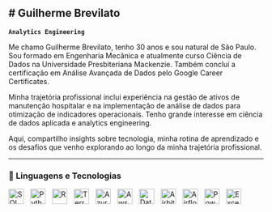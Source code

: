 ## # Guilherme Brevilato

**`Analytics Engineering`**

Me chamo Guilherme Brevilato, tenho 30 anos e sou natural de São Paulo. Sou formado em Engenharia Mecânica e atualmente curso Ciência de Dados na Universidade Presbiteriana Mackenzie. Também concluí a certificação em Análise Avançada de Dados pelo Google Career Certificates.

Minha trajetória profissional inclui experiência na gestão de ativos de manutenção hospitalar e na implementação de análise de dados para otimização de indicadores operacionais. Tenho grande interesse em ciência de dados aplicada e analytics engineering.

Aqui, compartilho insights sobre tecnologia, minha rotina de aprendizado e os desafios que venho explorando ao longo da minha trajetória profissional.




---

### 🤖 Linguagens e Tecnologias

<img 
    align="left" 
    alt="SQL"
    title="SQL" 
    width="30px" 
    style="padding-right: 10px;" 
    src="https://www.svgrepo.com/show/331760/sql-database-generic.svg" 
/>
<img 
    align="left" 
    alt="Python" 
    title="Python"
    width="30px" 
    style="padding-right: 10px;" 
    src="https://upload.wikimedia.org/wikipedia/commons/thumb/0/0a/Python.svg/768px-Python.svg.png" 
/>

<img 
    align="left" 
    alt="R"
    title="R" 
    width="30px" 
    style="padding-right: 10px;" 
    src="https://rstudio.github.io/cheatsheets/html/images/logo-RStudio.png" 
/>
<img 
    align="left" 
    alt="TerraForm" 
    title="TerraForm"
    width="30px" 
    style="padding-right: 10px;" 
    src="https://miro.medium.com/v2/resize:fit:1400/1*uQzastQ7jl6WSKHqk6SJ4Q.jpeg" 
/>
<img 
    align="left" 
    alt="Azure" 
    title="Azure"
    width="30px" 
    style="padding-right: 10px;" 
    src="https://www.svgrepo.com/show/353464/azure.svg" 
/>
<img 
    align="left" 
    alt="Aws"
    title="Aws" 
    width="30px" 
    style="padding-right: 10px;" 
    src="https://logohistory.net/wp-content/uploads/2023/06/AWS-Emblem.png" 
/>
<img 
    align="left" 
    alt="DataBricks" 
    title="DataBricks"
    width="30px" 
    style="padding-right: 10px;" 
    src="https://cdn.freelogovectors.net/wp-content/uploads/2023/04/databrickslogo-freelogovectors.net_.png" 
/>
<img 
    align="left" 
    alt="Airbite" 
    title="Airbite"
    width="30px" 
    style="padding-right: 10px;" 
    src="https://avatars.githubusercontent.com/u/59758427?s=280&v=4" 
/>
<img 
    align="left" 
    alt="Airflow" 
    title="Airflow"
    width="30px" 
    style="padding-right: 10px;" 
    src="https://image.pngaaa.com/310/320310-middle.png" 
/>
<img 
    align="left" 
    alt="PowerBi" 
    title="PowerBi"
    width="30px" 
    style="padding-right: 10px;" 
    src="https://upload.wikimedia.org/wikipedia/commons/thumb/c/cf/New_Power_BI_Logo.svg/2048px-New_Power_BI_Logo.svg.png" 
/>
<img 
    align="left" 
    alt="Excel" 
    title="Excel"
    width="30px" 
    style="padding-right: 10px;" 
    src="https://upload.wikimedia.org/wikipedia/commons/thumb/3/34/Microsoft_Office_Excel_%282019%E2%80%93present%29.svg/2203px-Microsoft_Office_Excel_%282019%E2%80%93present%29.svg.png" 
/>


<br/>
<br/>

